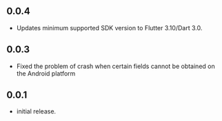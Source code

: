 ## 0.0.4

* Updates minimum supported SDK version to Flutter 3.10/Dart 3.0.

## 0.0.3

* Fixed the problem of crash when certain fields cannot be obtained on the Android platform 

## 0.0.1

* initial release.
